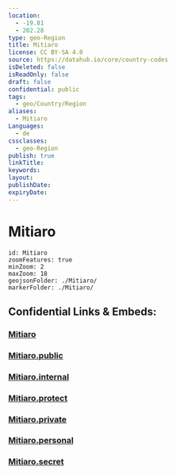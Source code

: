 ```yaml
---
location:
  - -19.81
  - 202.28
type: geo-Region
title: Mitiaro
license: CC BY-SA 4.0
source: https://datahub.io/core/country-codes
isDeleted: false
isReadOnly: false
draft: false
confidential: public
tags:
  - geo/Country/Region
aliases:
  - Mitiaro
Languages:
  - de
cssclasses:
  - geo-Region
publish: true
linkTitle:
keywords:
layout:
publishDate:
expiryDate:
---
```


# Mitiaro

```leaflet
id: Mitiaro
zoomFeatures: true 
minZoom: 2 
maxZoom: 18
geojsonFolder: ./Mitiaro/
markerFolder: ./Mitiaro/
```


## Confidential Links & Embeds: 

### [Mitiaro](/_Standards/Earth/Continent/Oceania/Polynesia/Cook~Islands/Cook~Island-councils/Mitiaro.md) 

### [Mitiaro.public](/_public/Earth/Continent/Oceania/Polynesia/Cook~Islands/Cook~Island-councils/Mitiaro.public.md) 

### [Mitiaro.internal](/_internal/Earth/Continent/Oceania/Polynesia/Cook~Islands/Cook~Island-councils/Mitiaro.internal.md) 

### [Mitiaro.protect](/_protect/Earth/Continent/Oceania/Polynesia/Cook~Islands/Cook~Island-councils/Mitiaro.protect.md) 

### [Mitiaro.private](/_private/Earth/Continent/Oceania/Polynesia/Cook~Islands/Cook~Island-councils/Mitiaro.private.md) 

### [Mitiaro.personal](/_personal/Earth/Continent/Oceania/Polynesia/Cook~Islands/Cook~Island-councils/Mitiaro.personal.md) 

### [Mitiaro.secret](/_secret/Earth/Continent/Oceania/Polynesia/Cook~Islands/Cook~Island-councils/Mitiaro.secret.md)

